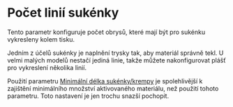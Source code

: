 Počet linií sukénky
====
Tento parametr konfiguruje počet obrysů, které mají být pro sukénku vykresleny kolem tisku.

Jedním z účelů sukénky je naplnění trysky tak, aby materiál správně tekl. U velmi malých modelů nestačí jediná linie, takže můžete nakonfigurovat plášť pro vykreslení několika linií.

Použití parametru [Minimální délka sukénky/krempy](skirt_brim_minimal_length.md) je spolehlivější k zajištění minimálního množství aktivovaného materiálu, než použití tohoto parametru. Toto nastavení je jen trochu snazší pochopit.